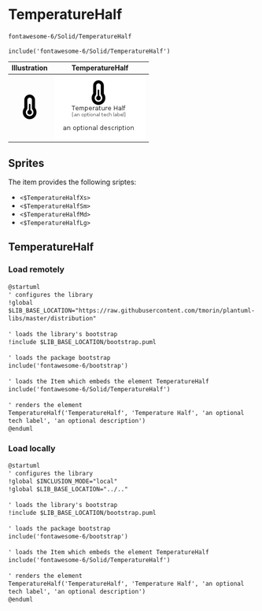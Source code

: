 # TemperatureHalf


```text
fontawesome-6/Solid/TemperatureHalf
```

```text
include('fontawesome-6/Solid/TemperatureHalf')
```



| Illustration | TemperatureHalf |
| :---: | :---: |
| ![illustration for Illustration](../../fontawesome-6/Solid/TemperatureHalf.png) | ![illustration for TemperatureHalf](../../fontawesome-6/Solid/TemperatureHalf.Local.png) |



## Sprites
The item provides the following sriptes:

- `<$TemperatureHalfXs>`
- `<$TemperatureHalfSm>`
- `<$TemperatureHalfMd>`
- `<$TemperatureHalfLg>`





## TemperatureHalf

### Load remotely
```plantuml
@startuml
' configures the library
!global $LIB_BASE_LOCATION="https://raw.githubusercontent.com/tmorin/plantuml-libs/master/distribution"

' loads the library's bootstrap
!include $LIB_BASE_LOCATION/bootstrap.puml

' loads the package bootstrap
include('fontawesome-6/bootstrap')

' loads the Item which embeds the element TemperatureHalf
include('fontawesome-6/Solid/TemperatureHalf')

' renders the element
TemperatureHalf('TemperatureHalf', 'Temperature Half', 'an optional tech label', 'an optional description')
@enduml
```

### Load locally
```plantuml
@startuml
' configures the library
!global $INCLUSION_MODE="local"
!global $LIB_BASE_LOCATION="../.."

' loads the library's bootstrap
!include $LIB_BASE_LOCATION/bootstrap.puml

' loads the package bootstrap
include('fontawesome-6/bootstrap')

' loads the Item which embeds the element TemperatureHalf
include('fontawesome-6/Solid/TemperatureHalf')

' renders the element
TemperatureHalf('TemperatureHalf', 'Temperature Half', 'an optional tech label', 'an optional description')
@enduml
```

